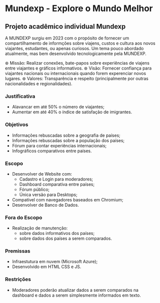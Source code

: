 # Mundexp - Explore o Mundo Melhor 

Projeto acadêmico individual Mundexp
---
A MUNDEXP surgiu em 2023 com o propósito de fornecer um compartilhamento de informções sobre viajens, custos e cultura aos novos viajantes, estudantes, ou apenas curiosos. Um tema pouco abordado atualmente, mas bem desenvolvido tecnologicamente pela MUNDEXP. 

⊛ Missão: Realizar conexões, bate-papos sobre experiências de viajens entre viajantes e gráficos informativos. 
⊛ Visão: Fornecer confiança para viajantes nacionais ou internacionais quando forem experenciar novos lugares. 
⊛ Valores: Transparência e respeito (principalmente por outras nacionalidades e regionalidades). 

### Justificativa  
- Alavancar em até 50% o número de viajantes; 
- Aumentar em até 40% o índice de satisfação de imigrantes.

### Objetivos 
- Informações rebuscadas sobre a geografia de países;
- Informações rebuscadas sobre a população dos países;    
- Fórum para contar experiências internacionais;
- Infográficos comparativos entre países.

### Escopo  
- Desenvolver de Website com: 
  - Cadastro e Login para moderadores; 
  - Dashboard comparativa entre países; 
  - Fórum público; 
  - Única versão para Desktops; 
- Compatível com navegadores baseados em Chromium; 
- Desenvolver de Banco de Dados. 

### Fora do Escopo 
- Realização de manutenção: 
  - sobre dados informativos dos países;
  - sobre dados dos países a serem comparados.
  
### Premissas  
- Infraestutura em nuvem (Microsoft Azure);
- Desenvolvido em HTML CSS e JS.

### Restrições  
- Moderadores poderão atualizar dados a serem comparados na dashboard e dados a serem simplesmente informados em texto.
